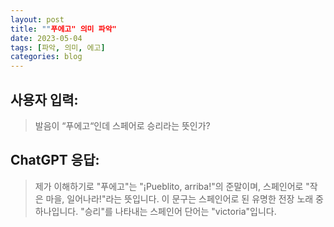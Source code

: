 ```yaml
---
layout: post
title: ""푸에고" 의미 파악"
date: 2023-05-04
tags: [파악, 의미, 에고]
categories: blog
---
```


## 사용자 입력:
> 발음이 “푸에고“인데 스페어로 승리라는 뜻인가?

## ChatGPT 응답:
> 제가 이해하기로 "푸에고"는 "¡Pueblito, arriba!"의 준말이며, 스페인어로 "작은 마을, 일어나라!"라는 뜻입니다. 이 문구는 스페인어로 된 유명한 전장 노래 중 하나입니다. "승리"를 나타내는 스페인어 단어는 "victoria"입니다.

